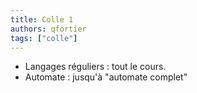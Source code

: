 ```yaml
---
title: Colle 1
authors: qfortier
tags: ["colle"]
---
```


- Langages réguliers : tout le cours.
- Automate : jusqu'à "automate complet"